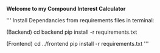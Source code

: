 **Welcome to my Compound Interest Calculator**

'''
Install Dependancies from requirements files in terminal:

(Backend)
cd backend
pip install -r requirements.txt

(Frontend)
cd ../frontend
pip install -r requirements.txt
'''
